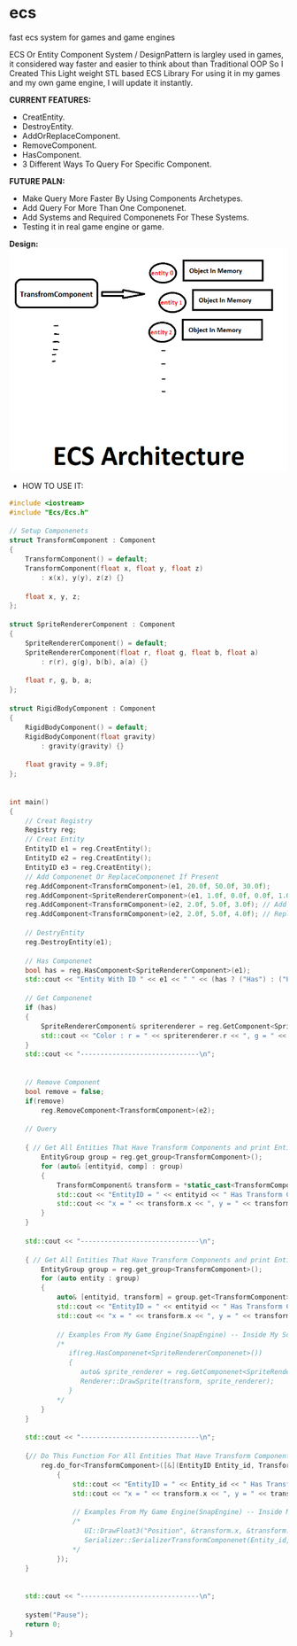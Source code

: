 # ecs
fast ecs system for games and game engines


ECS Or Entity Component System / DesignPattern is largley used in games, it considered way faster and easier to think about than Traditional OOP
So I Created This Light weight STL based ECS Library For using it in my games and my own game engine,
I will update it instantly.

**CURRENT FEATURES:**
- CreatEntity.
- DestroyEntity.
- AddOrReplaceComponent.
- RemoveComponent.
- HasComponent.
- 3 Different Ways To Query For Specific Component.

**FUTURE PALN:**
- Make Query More Faster By Using Components Archetypes.
- Add Query For More Than One Componenet.
- Add Systems and Required Componenets For These Systems.
- Testing it in real game engine or game.

**Design:**
![ecs](/ECS/assets/ECS.png?raw=true "ECS DESIGN")

* HOW TO USE IT:
```c++
#include <iostream>
#include "Ecs/Ecs.h"

// Setup Componenets
struct TransformComponent : Component
{
	TransformComponent() = default;
	TransformComponent(float x, float y, float z)
		: x(x), y(y), z(z) {}

	float x, y, z;
};

struct SpriteRendererComponent : Component
{
	SpriteRendererComponent() = default;
	SpriteRendererComponent(float r, float g, float b, float a)
		: r(r), g(g), b(b), a(a) {}

	float r, g, b, a;
};

struct RigidBodyComponent : Component
{
	RigidBodyComponent() = default;
	RigidBodyComponent(float gravity)
		: gravity(gravity) {}

	float gravity = 9.8f;
};


int main()
{
	// Creat Registry
	Registry reg;
	// Creat Entity
	EntityID e1 = reg.CreatEntity();
	EntityID e2 = reg.CreatEntity();
	EntityID e3 = reg.CreatEntity();
	// Add Componenet Or ReplaceComponenet If Present
	reg.AddComponent<TransformComponent>(e1, 20.0f, 50.0f, 30.0f);
	reg.AddComponent<SpriteRendererComponent>(e1, 1.0f, 0.0f, 0.0f, 1.0f);
	reg.AddComponent<TransformComponent>(e2, 2.0f, 5.0f, 3.0f); // Add
	reg.AddComponent<TransformComponent>(e2, 2.0f, 5.0f, 4.0f); // Replace

	// DestryEntity
	reg.DestroyEntity(e1);
	
	// Has Componenet
	bool has = reg.HasComponent<SpriteRendererComponent>(e1);
	std::cout << "Entity With ID " << e1 << " " << (has ? ("Has") : ("Hasn't")) << " SpriteRendererComponenet\n";

	// Get Componenet
	if (has)
	{
		SpriteRendererComponent& spriterenderer = reg.GetComponent<SpriteRendererComponent>(e1);
		std::cout << "Color : r = " << spriterenderer.r << ", g = " << spriterenderer.g << ", b = " << spriterenderer.b << ", a = " << spriterenderer.a << "\n";
	}
	std::cout << "------------------------------\n";


	// Remove Component
	bool remove = false;
	if(remove)
		reg.RemoveComponent<TransformComponent>(e2);

	// Query

	{ // Get All Entities That Have Transform Components and print EntityID With It's Transform Componenet Data
		EntityGroup group = reg.get_group<TransformComponent>();
		for (auto& [entityid, comp] : group)
		{
			TransformComponent& transform = *static_cast<TransformComponent*>(comp.get());
			std::cout << "EntityID = " << entityid << " Has Transform Component With Data >> ";
			std::cout << "x = " << transform.x << ", y = " << transform.y << ", z = " << transform.z << "\n";
		}
	}

	std::cout << "------------------------------\n";

	{ // Get All Entities That Have Transform Components and print EntityID With It's Transform Componenet Data
		EntityGroup group = reg.get_group<TransformComponent>();
		for (auto entity : group)
		{
			auto& [entityid, transform] = group.get<TransformComponent>(entity);
			std::cout << "EntityID = " << entityid << " Has Transform Component With Data >> ";
			std::cout << "x = " << transform.x << ", y = " << transform.y << ", z = " << transform.z << "\n";

			// Examples From My Game Engine(SnapEngine) -- Inside My Scene->Render();
			/*
			   if(reg.HasComponenet<SpriteRendererComponenet>())
			   {
			      auto& sprite_renderer = reg.GetComponenet<SpriteRendererComponenet>(Entity_id);
			      Renderer::DrawSprite(transform, sprite_renderer);
			   }
			*/
		}
	}

	std::cout << "------------------------------\n";

	{// Do This Function For All Entities That Have Transform Component
		reg.do_for<TransformComponent>([&](EntityID Entity_id, TransformComponent& transform)
			{
				std::cout << "EntityID = " << Entity_id << " Has Transform Component With Data >> ";
				std::cout << "x = " << transform.x << ", y = " << transform.y << ", z = " << transform.z << "\n";

				// Examples From My Game Engine(SnapEngine) -- Inside My UI->Render(); & Serializer->SerializerScene();
				/*
				   UI::DrawFloat3("Position", &transform.x, &transform.y, &transform.z);
				   Serializer::SerializerTransformComponenet(Entity_id, transform);
				*/
			});
	}


	std::cout << "------------------------------\n";

	system("Pause");
	return 0;
}
```
